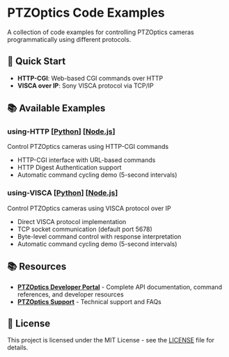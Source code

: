 # PTZOptics Code Examples

A collection of code examples for controlling PTZOptics cameras programmatically using different protocols.

## 🚀 Quick Start

- **HTTP-CGI**: Web-based CGI commands over HTTP
- **VISCA over IP**: Sony VISCA protocol via TCP/IP

## 📚 Available Examples

### using-HTTP [[Python](./python/using-HTTP.py)] [[Node.js](./node/using-HTTP.js)]
Control PTZOptics cameras using HTTP-CGI commands
- HTTP-CGI interface with URL-based commands
- HTTP Digest Authentication support
- Automatic command cycling demo (5-second intervals)


### using-VISCA [[Python](./python/using-VISCA.py)] [[Node.js](./node/using-VISCA.js)]
Control PTZOptics cameras using VISCA protocol over IP
- Direct VISCA protocol implementation
- TCP socket communication (default port 5678)
- Byte-level command control with response interpretation
- Automatic command cycling demo (5-second intervals)


## 📚 Resources

- **[PTZOptics Developer Portal](https://ptzoptics.com/developer-portal)** - Complete API documentation, command references, and developer resources
- **[PTZOptics Support](https://ptzoptics.com/contact/)** - Technical support and FAQs


## 📄 License

This project is licensed under the MIT License - see the [LICENSE](./LICENSE) file for details.

